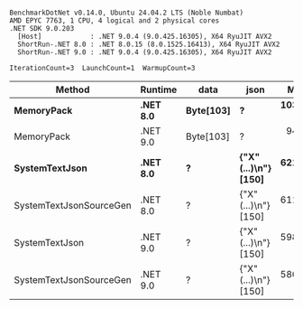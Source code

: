 ```

BenchmarkDotNet v0.14.0, Ubuntu 24.04.2 LTS (Noble Numbat)
AMD EPYC 7763, 1 CPU, 4 logical and 2 physical cores
.NET SDK 9.0.203
  [Host]            : .NET 9.0.4 (9.0.425.16305), X64 RyuJIT AVX2
  ShortRun-.NET 8.0 : .NET 8.0.15 (8.0.1525.16413), X64 RyuJIT AVX2
  ShortRun-.NET 9.0 : .NET 9.0.4 (9.0.425.16305), X64 RyuJIT AVX2

IterationCount=3  LaunchCount=1  WarmupCount=3  

```
| Method                  | Runtime  | data      | json                 | Mean      | Error     | StdDev   | Min       | Max       | Gen0   | Allocated |
|------------------------ |--------- |---------- |--------------------- |----------:|----------:|---------:|----------:|----------:|-------:|----------:|
| **MemoryPack**              | **.NET 8.0** | **Byte[103]** | **?**                    | **103.67 ns** |  **8.658 ns** | **0.475 ns** | **103.34 ns** | **104.21 ns** | **0.0148** |     **248 B** |
| MemoryPack              | .NET 9.0 | Byte[103] | ?                    |  94.67 ns |  6.517 ns | 0.357 ns |  94.30 ns |  95.02 ns | 0.0148 |     248 B |
| **SystemTextJson**          | **.NET 8.0** | **?**         | **{&quot;X&quot;(...)\\n&quot;} [150]** | **621.56 ns** | **27.206 ns** | **1.491 ns** | **620.11 ns** | **623.09 ns** | **0.0143** |     **248 B** |
| SystemTextJsonSourceGen | .NET 8.0 | ?         | {&quot;X&quot;(...)\\n&quot;} [150] | 611.71 ns | 42.211 ns | 2.314 ns | 609.97 ns | 614.34 ns | 0.0143 |     248 B |
| SystemTextJson          | .NET 9.0 | ?         | {&quot;X&quot;(...)\\n&quot;} [150] | 598.79 ns | 17.929 ns | 0.983 ns | 597.68 ns | 599.54 ns | 0.0143 |     248 B |
| SystemTextJsonSourceGen | .NET 9.0 | ?         | {&quot;X&quot;(...)\\n&quot;} [150] | 586.15 ns | 29.117 ns | 1.596 ns | 584.88 ns | 587.94 ns | 0.0143 |     248 B |
